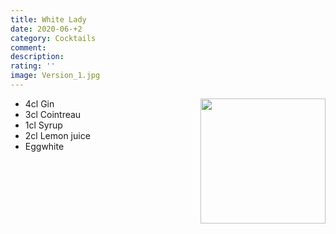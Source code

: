 ```yaml
---
title: White Lady
date: 2020-06-+2
category: Cocktails
comment: 
description: 
rating: ''
image: Version_1.jpg
---
```


<img src="Version_1.jpg" width="200px" height="200px" style="float: right;">

 - 4cl Gin
 - 3cl Cointreau
 - 1cl Syrup
 - 2cl Lemon juice
 - Eggwhite
    

 [attempt1]: Version_1.jpg  
